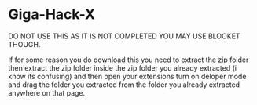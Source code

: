 # Giga-Hack-X
DO NOT USE THIS AS IT IS NOT COMPLETED YOU MAY USE BLOOKET THOUGH.


If for some reason you do download this you need to extract the zip folder then extract the zip folder inside the zip folder you already extracted (i know its confusing) and then open your extensions turn on deloper mode and drag the folder you extracted from the folder you already extracted anywhere on that page.
